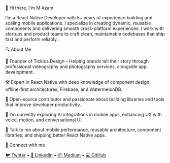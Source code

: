 👋 Hi there, I'm M Azam

I’m a React Native Developer with 5+ years of experience building and scaling mobile applications. I specialize in creating dynamic, reusable components and delivering smooth cross-platform experiences. I work with startups and product teams to craft clean, maintainable codebases that ship fast and perform reliably.


🔍 About Me

📱 Founder of Ticklos.Design – Helping brands tell their story through professional videography and photography services, alongside app development.

🛠️ Expert in React Native with deep knowledge of component design, offline-first architectures, Firebase, and WatermelonDB.

🔁 Open-source contributor and passionate about building libraries and tools that improve developer productivity.

🌱 I’m currently exploring AI integrations in mobile apps, enhancing UX with voice, motion, and conversational UI.

💬 Talk to me about mobile performance, reusable architecture, component libraries, and shipping better React Native apps.

🤝 Connect with me

[🐦 Twitter](https://x.com/AzamAli6995) • [💼 LinkedIn](https://www.linkedin.com/in/azam-ali-2a76781b7/) • [📦 Medium](https://medium.com/@azamali6995) • [💻 GitHub](https://github.com/azamali6995)

